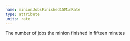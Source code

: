 ```yaml
---
name: minionJobsFinished15MinRate
type: attribute
units: rate
---
```


The number of jobs the minion finished in fifteen minutes